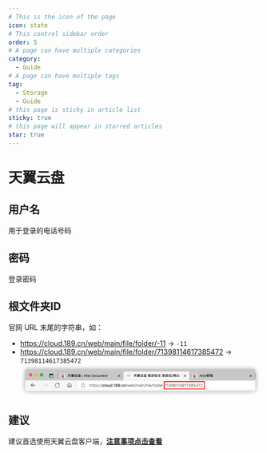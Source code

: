 ```yaml
---
# This is the icon of the page
icon: state
# This control sidebar order
order: 5
# A page can have multiple categories
category:
  - Guide
# A page can have multiple tags
tag:
  - Storage
  - Guide
# this page is sticky in article list
sticky: true
# this page will appear in starred articles
star: true
---
```


# 天翼云盘

## 用户名

用于登录的电话号码

## 密码

登录密码

## 根文件夹ID

官网 URL 末尾的字符串，如：

- https://cloud.189.cn/web/main/file/folder/-11 -> `-11`
- https://cloud.189.cn/web/main/file/folder/71398114617385472 -> `71398114617385472`
![189](/img/drivers/189.png)

## 建议
建议首选使用天翼云盘客户端，[**注意事项点击查看**](https://alist.nn.ci/zh/faq/howto.html#添加-天翼云盘客户端存储时-提示-need-img-validate-code-验证码)